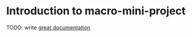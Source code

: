 # Introduction to macro-mini-project

TODO: write [great documentation](http://jacobian.org/writing/what-to-write/)
